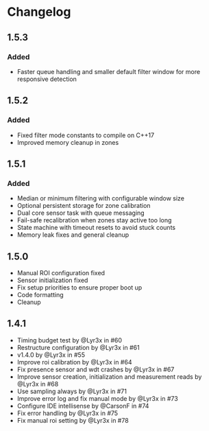 # Changelog

## 1.5.3
### Added
- Faster queue handling and smaller default filter window for more responsive detection

## 1.5.2
### Added
- Fixed filter mode constants to compile on C++17
- Improved memory cleanup in zones

## 1.5.1
### Added
- Median or minimum filtering with configurable window size
- Optional persistent storage for zone calibration
- Dual core sensor task with queue messaging
- Fail-safe recalibration when zones stay active too long
- State machine with timeout resets to avoid stuck counts
- Memory leak fixes and general cleanup
## 1.5.0

- Manual ROI configuration fixed
- Sensor initialization fixed
- Fix setup priorities to ensure proper boot up
- Code formatting
- Cleanup

## 1.4.1

- Timing budget test by @Lyr3x in #60
- Restructure configuration by @Lyr3x in #61
- v1.4.0 by @Lyr3x in #55
- Improve roi calibration by @Lyr3x in #64
- Fix presence sensor and wdt crashes by @Lyr3x in #67
- Improve sensor creation, initialization and measurement reads by @Lyr3x in #68
- Use sampling always by @Lyr3x in #71
- Improve error log and fix manual mode by @Lyr3x in #73
- Configure IDE intellisense by @CarsonF in #74
- Fix error handling by @Lyr3x in #75
- Fix manual roi setting by @Lyr3x in #78
